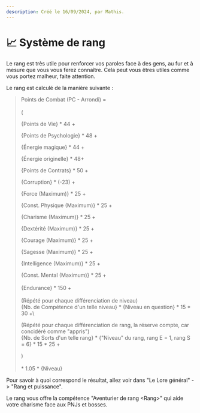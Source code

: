 ```yaml
---
description: Créé le 16/09/2024, par Mathis.
---
```


# 📈 Système de rang

Le rang est très utile pour renforcer vos paroles face à des gens, au fur et à mesure que vous vous ferez connaître. Cela peut vous êtres utiles comme vous portez malheur, faite attention.

Le rang est calculé de la manière suivante :&#x20;

> Points de Combat (PC - Arrondi) =\
> \
> (
>
> {Points de Vie} \* 44 +
>
> {Points de Psychologie} \* 48 +
>
> {Énergie magique} \* 44 +
>
> {Énergie originelle} \* 48+
>
> {Points de Contrats} \* 50 +
>
> {Corruption} \* (-23) +&#x20;
>
>
>
> {Force (Maximum)} \* 25 +&#x20;
>
> {Const. Physique (Maximum)} \* 25 +&#x20;
>
> {Charisme (Maximum)} \* 25 +&#x20;
>
> {Dextérité (Maximum)} \* 25 +&#x20;
>
> {Courage (Maximum)} \* 25 +&#x20;
>
> {Sagesse (Maximum)} \* 25 +&#x20;
>
> {Intelligence (Maximum)} \* 25 +&#x20;
>
> {Const. Mental (Maximum)} \* 25 +\
> \
> {Endurance} \* 150 +\
> \
> (Répété pour chaque différenciation de niveau)\
> {Nb. de Compétence d'un telle niveau} \* {Niveau en question} \* 15 \* 30 +\
>
>
> (Répété pour chaque différenciation de rang, la réserve compte, car concidéré comme "appris")\
> {Nb. de Sorts d'un telle rang} \* {"Niveau" du rang, rang E = 1, rang S = 6} \* 15 \* 25 +
>
> )\
> \
> &#x20;\* 1.05 \* {Niveau}

Pour savoir à quoi correspond le résultat, allez voir dans "Le Lore général" -> "Rang et puissance".

Le rang vous offre la compétence "Aventurier de rang \<Rang>" qui aide votre charisme face aux PNJs et bosses.

